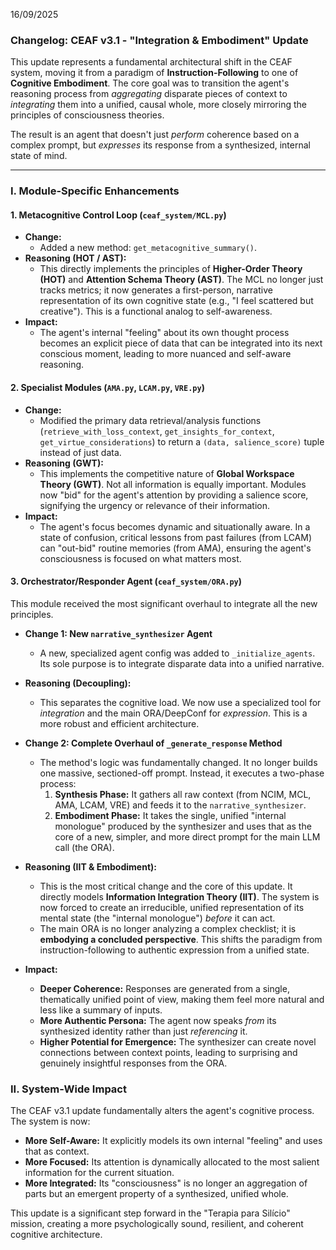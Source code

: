 16/09/2025 

### **Changelog: CEAF v3.1 - "Integration & Embodiment" Update**

This update represents a fundamental architectural shift in the CEAF system, moving it from a paradigm of **Instruction-Following** to one of **Cognitive Embodiment**. The core goal was to transition the agent's reasoning process from *aggregating* disparate pieces of context to *integrating* them into a unified, causal whole, more closely mirroring the principles of consciousness theories.

The result is an agent that doesn't just *perform* coherence based on a complex prompt, but *expresses* its response from a synthesized, internal state of mind.

---

### **I. Module-Specific Enhancements**

#### **1. Metacognitive Control Loop (`ceaf_system/MCL.py`)**

*   **Change:**
    *   Added a new method: `get_metacognitive_summary()`.
*   **Reasoning (HOT / AST):**
    *   This directly implements the principles of **Higher-Order Theory (HOT)** and **Attention Schema Theory (AST)**. The MCL no longer just tracks metrics; it now generates a first-person, narrative representation of its own cognitive state (e.g., "I feel scattered but creative"). This is a functional analog to self-awareness.
*   **Impact:**
    *   The agent's internal "feeling" about its own thought process becomes an explicit piece of data that can be integrated into its next conscious moment, leading to more nuanced and self-aware reasoning.

#### **2. Specialist Modules (`AMA.py`, `LCAM.py`, `VRE.py`)**

*   **Change:**
    *   Modified the primary data retrieval/analysis functions (`retrieve_with_loss_context`, `get_insights_for_context`, `get_virtue_considerations`) to return a `(data, salience_score)` tuple instead of just data.
*   **Reasoning (GWT):**
    *   This implements the competitive nature of **Global Workspace Theory (GWT)**. Not all information is equally important. Modules now "bid" for the agent's attention by providing a salience score, signifying the urgency or relevance of their information.
*   **Impact:**
    *   The agent's focus becomes dynamic and situationally aware. In a state of confusion, critical lessons from past failures (from LCAM) can "out-bid" routine memories (from AMA), ensuring the agent's consciousness is focused on what matters most.

#### **3. Orchestrator/Responder Agent (`ceaf_system/ORA.py`)**

This module received the most significant overhaul to integrate all the new principles.

*   **Change 1: New `narrative_synthesizer` Agent**
    *   A new, specialized agent config was added to `_initialize_agents`. Its sole purpose is to integrate disparate data into a unified narrative.
*   **Reasoning (Decoupling):**
    *   This separates the cognitive load. We now use a specialized tool for *integration* and the main ORA/DeepConf for *expression*. This is a more robust and efficient architecture.

*   **Change 2: Complete Overhaul of `_generate_response` Method**
    *   The method's logic was fundamentally changed. It no longer builds one massive, sectioned-off prompt. Instead, it executes a two-phase process:
        1.  **Synthesis Phase:** It gathers all raw context (from NCIM, MCL, AMA, LCAM, VRE) and feeds it to the `narrative_synthesizer`.
        2.  **Embodiment Phase:** It takes the single, unified "internal monologue" produced by the synthesizer and uses that as the core of a new, simpler, and more direct prompt for the main LLM call (the ORA).
*   **Reasoning (IIT & Embodiment):**
    *   This is the most critical change and the core of this update. It directly models **Information Integration Theory (IIT)**. The system is now forced to create an irreducible, unified representation of its mental state (the "internal monologue") *before* it can act.
    *   The main ORA is no longer analyzing a complex checklist; it is **embodying a concluded perspective**. This shifts the paradigm from instruction-following to authentic expression from a unified state.
*   **Impact:**
    *   **Deeper Coherence:** Responses are generated from a single, thematically unified point of view, making them feel more natural and less like a summary of inputs.
    *   **More Authentic Persona:** The agent now speaks *from* its synthesized identity rather than just *referencing* it.
    *   **Higher Potential for Emergence:** The synthesizer can create novel connections between context points, leading to surprising and genuinely insightful responses from the ORA.

### **II. System-Wide Impact**

The CEAF v3.1 update fundamentally alters the agent's cognitive process. The system is now:

*   **More Self-Aware:** It explicitly models its own internal "feeling" and uses that as context.
*   **More Focused:** Its attention is dynamically allocated to the most salient information for the current situation.
*   **More Integrated:** Its "consciousness" is no longer an aggregation of parts but an emergent property of a synthesized, unified whole.

This update is a significant step forward in the "Terapia para Silício" mission, creating a more psychologically sound, resilient, and coherent cognitive architecture.
